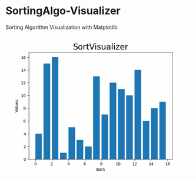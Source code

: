 # SortingAlgo-Visualizer
 Sorting Algorithm Visualization with Matplotlib

 ![Alt Text](https://github.com/Tony-Otis/SortingAlgo-Visualizer/blob/main/Insertion%20Sort%20Visualization.gif)
